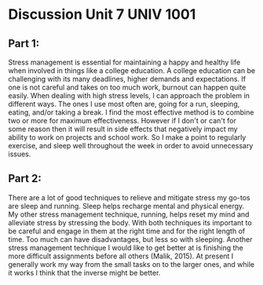 
# Discussion Unit 7 UNIV 1001

## Part 1:
Stress management is essential for maintaining a happy and healthy life when involved in things like a college education. A college education can be challenging with its many deadlines, higher demands and expectations. If one is not careful and takes on too much work, burnout can happen quite easily. When dealing with high stress levels, I can approach the problem in different ways. The ones I use most often are, going for a run, sleeping, eating, and/or taking a break. I find the most effective method is to combine two or more for maximum effectiveness. However if I don't or can't for some reason then it will result in side effects that negatively impact my ability to work on projects and school work. So I make a point to regularly exercise, and sleep well throughout the week in order to avoid unnecessary issues.

## Part 2:
There are a lot of good techniques to relieve and mitigate stress my go-tos are sleep and running. Sleep helps recharge mental and physical energy. My other stress management technique, running, helps reset my mind and alleviate stress by stressing the body. With both techniques its important to be careful and engage in them at the right time and for the right length of time. Too much can have disadvantages, but less so with sleeping. Another stress management technique I would like to get better at is finishing the more difficult assignments before all others (Malik, 2015). At present I generally work my way from the small tasks on to the larger ones, and while it works I think that the inverse might be better.